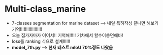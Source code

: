 # Multi-class_marine
* 7-classes segmentation for marine dataset --> 내일 특허작성 끝나면 해보기 기억!!!!!!!!!!!!!!!!!!
* 오늘 집가자마자 이어서!! 기억해!!!!! 기차에서 할수이씅면해바!
* loss를 ranking 식으로 설계!!!!!!
* **model_7th.py --> 현재 테스트 mIoU 70%정도 나왔음**
